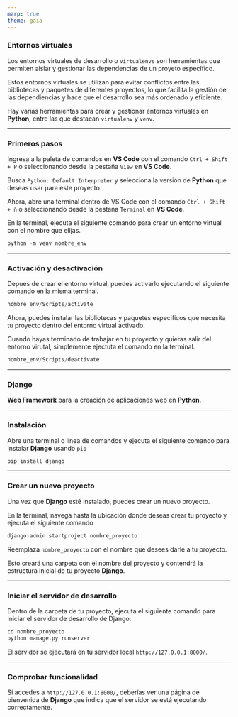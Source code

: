 ```yaml
---
marp: true
theme: gaia
---
```


### Entornos virtuales

Los entornos virtuales de desarrollo o `virtualenvs` son herramientas que permiten aislar y gestionar las dependencias de un proyeto específico.

Estos entornos virtuales se utilizan para evitar conflictos entre las bibliotecas y paquetes de diferentes proyectos, lo que facilita la gestión de las dependiencias y hace que el desarrollo sea más ordenado y eficiente.

Hay varias herramientas para crear y gestionar entornos virtuales en **Python**, entre las que destacan `virtualenv` y `venv`.

---

### Primeros pasos

Ingresa a la paleta de comandos en **VS Code** con el comando `Ctrl + Shift + P` o seleccionando desde la pestaña `View` en **VS Code**.

Busca `Python: Default Interpreter` y selecciona la versión de **Python** que deseas usar para este proyecto.

Ahora, abre una terminal dentro de VS Code con el comando `Ctrl + Shift + ñ` o seleccionando desde la pestaña `Terminal` en **VS Code**.

En la terminal, ejecuta el siguiente comando para crear un entorno virtual con el nombre que elijas. 
```python
python -m venv nombre_env
```
---

### Activación y desactivación

Depues de crear el entorno virtual, puedes activarlo ejecutando el siguiente comando en la misma terminal.

```python
nombre_env/Scripts/activate
```

Ahora, puedes instalar las bibliotecas y paquetes especificos que necesita tu proyecto dentro del entorno virtual activado.

Cuando hayas terminado de trabajar en tu proyecto y quieras salir del entorno virutal, simplemente ejectuta el comando en la terminal.
```python
nombre_env/Scripts/deactivate
```

---

### Django

**Web Framework** para la creación de aplicaciones web en **Python**.

---

### Instalación

Abre una terminal o linea de comandos y ejecuta el siguiente comando para instalar **Django** usando ```pip```

```python
pip install django
```

---
### Crear un nuevo proyecto

Una vez que **Django** esté instalado, puedes crear un nuevo proyecto. 

En la terminal, navega hasta la ubicación donde deseas crear tu proyecto y ejecuta el siguiente comando

```python
django-admin startproject nombre_proyecto
```

Reemplaza ```nombre_proyecto``` con el nombre que desees darle a tu proyecto. 

Esto creará una carpeta con el nombre del proyecto y contendrá la estructura inicial de tu proyecto **Django**.

---

### Iniciar el servidor de desarrollo

Dentro de la carpeta de tu proyecto, ejecuta el siguiente comando para iniciar el servidor de desarrollo de Django:

```python
cd nombre_proyecto
python manage.py runserver
```

El servidor se ejecutará en tu servidor local ```http://127.0.0.1:8000/```.

---

### Comprobar funcionalidad

Si accedes a ```http://127.0.0.1:8000/```, deberías ver una página de bienvenida de **Django** que indica que el servidor se está ejecutando correctamente.